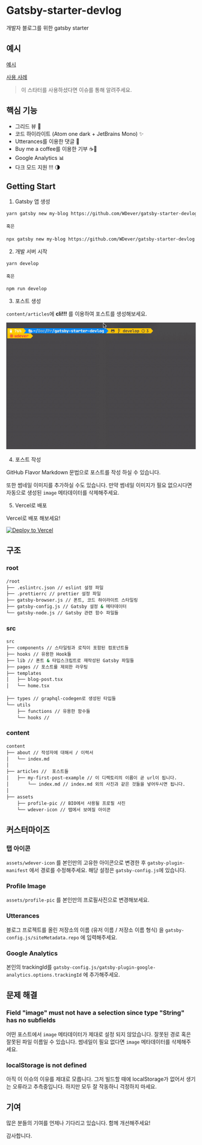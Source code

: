 # Gatsby-starter-devlog

개발자 블로그를 위한 gatsby starter

## 예시

[예시](https://gatsby-starter-devlog.vercel.app/)

[사용 사례](USECASE.md)

> 이 스타터를 사용하셨다면 이슈를 통해 알려주세요.

## 핵심 기능

- 그리드 뷰 🌈
- 코드 하이라이트 (Atom one dark + JetBrains Mono) ✨
- Utterances를 이용한 댓글 💬
- Buy me a coffee를 이용한 기부 ☕️💸
- Google Analytics 📊
- 다크 모드 지원 !!! 🌗

## Getting Start

1. Gatsby 앱 생성

```sh
yarn gatsby new my-blog https://github.com/WDever/gatsby-starter-devlog

혹은

npx gatsby new my-blog https://github.com/WDever/gatsby-starter-devlog
```

2. 개발 서버 시작

```sh
yarn develop

혹은

npm run develop
```

3. 포스트 생성

`content/articles`에 **cli!!!** 를 이용하여 포스트를 생성해보세요.

![create-post](assets/create-post.gif)

4. 포스트 작성

GitHub Flavor Markdown 문법으로 포스트를 작성 하실 수 있습니다.

또한 썸네일 이미지를 추가하실 수도 있습니다. 만약 썸네일 이미지가 필요 없으시다면 자동으로 생성된 `image` 메타데이터를 삭제해주세요.

5. Vercel로 배포

Vercel로 배포 해보세요!

[![Deploy to Vercel](https://vercel.com/button)](https://vercel.com/import/project?template=https://github.com/WDever/gatsby-starter-develog)

## 구조

### root

```sh
/root
├── .eslintrc.json // eslint 설정 파일
├── .prettierrc // prettier 설정 파일
├── gatsby-browser.js // 폰트, 코드 하이라이트 스타일링
├── gatsby-config.js // Gatsby 설정 & 메타데이터
└── gatsby-node.js // Gatsby 관련 함수 파일들
```

### src

```sh
src
├── components // 스타일링과 로직이 포함된 컴포넌트들
├── hooks // 유용한 Hook들
├── lib // 폰트 & 타입스크립트로 재작성된 Gatsby 파일들
├── pages // 포스트를 제외한 라우팅
├── templates
│   ├── blog-post.tsx
│   └── home.tsx

├── types // graphql-codegen로 생성된 타입들
└── utils
    ├── functions // 유용한 함수들
    └── hooks //
```

### content

```sh
content
├── about // 작성자에 대해서 / 이력서
│   └── index.md
│
├── articles //  포스트들
│   ├── my-first-post-example // 이 디렉토리의 이름이 곧 url이 됩니다.
│       └── index.md // index.md 외의 사진과 같은 것들을 넣어두시면 됩니다.
│
├── assets
    ├── profile-pic // BIO에서 사용될 프로필 사진
    └── wdever-icon // 탭에서 보여질 아이콘
```

## 커스터마이즈

### 탭 아이콘

`assets/wdever-icon` 를 본인만의 고유한 아이콘으로 변경한 후 `gatsby-plugin-manifest` 에서 경로를 수정해주세요. 해당 설정은 `gatsby-config.js`에 있습니다.

### Profile Image

`assets/profile-pic` 를 본인만의 프로필사진으로 변경해보세요.

### Utterances

블로그 프로젝트를 올린 저장소의 이름 (유저 이름 / 저장소 이름 형식) 을 `gatsby-config.js/siteMetadata.repo` 에 입력해주세요.

### Google Analytics

본인의 trackingId를 `gatsby-config.js/gatsby-plugin-google-analytics.options.trackingId` 에 추가해주세요.

## 문제 해결

### Field "image" must not have a selection since type "String" has no subfields

어떤 포스트에서 `image` 메타데이터가 제대로 설정 되지 않았습니다. 잘못된 경로 혹은 잘못된 파일 이름일 수 있습니다. 썸네일이 필요 없다면 `image` 메타데이터를 삭제해주세요.

### localStorage is not defined

아직 이 이슈의 이유를 제대로 모릅니다. 그저 빌드할 때에 localStorage가 없어서 생기는 오류라고 추측중입니다. 하지만 모두 잘 작동하니 걱정하지 마세요.

## 기여

많은 분들의 기여를 언제나 기다리고 있습니다. 함께 개선해주세요!

감사합니다.
